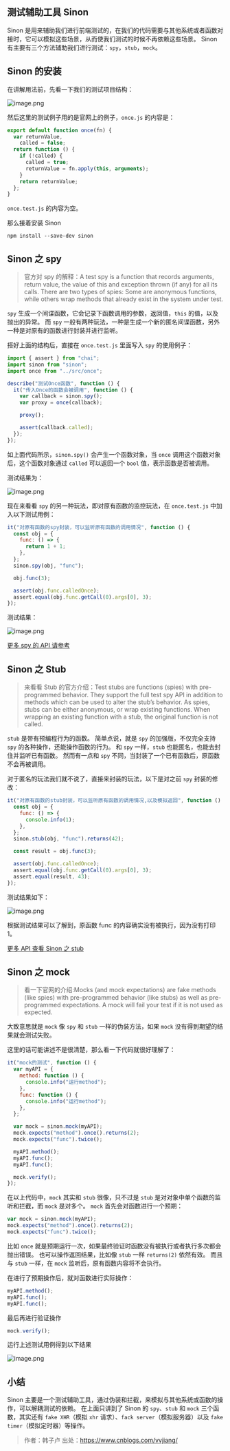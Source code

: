 <!--
 * @Author: wuhaoyuan
 * @Date: 2021-11-09 10:47:30
 * @LastEditTime: 2022-07-06 09:54:14
 * @LastEditors: wuhaoyuan
 * @Description:
 * @FilePath: /blog/前端测试/2021-11-09-单元测试之sinon的入门.md
-->

## 测试辅助工具 Sinon

Sinon 是用来辅助我们进行前端测试的，在我们的代码需要与其他系统或者函数对接时，它可以模拟这些场景，从而使我们测试的时候不再依赖这些场景。
Sinon 有主要有三个方法辅助我们进行测试：`spy`，`stub`，`mock`。

## Sinon 的安装

在讲解用法前，先看一下我们的测试项目结构：

![image.png](https://upload-images.jianshu.io/upload_images/12877063-3bcb14feaced4e01.png?imageMogr2/auto-orient/strip%7CimageView2/2/w/1240)

然后这里的测试例子用的是官网上的例子，`once.js` 的内容是：

```js
export default function once(fn) {
  var returnValue,
    called = false;
  return function () {
    if (!called) {
      called = true;
      returnValue = fn.apply(this, arguments);
    }
    return returnValue;
  };
}
```

`once.test.js` 的内容为空。

那么接着安装 Sinon

```shell
npm install --save-dev sinon
```

## Sinon 之 spy

> 官方对 spy 的解释：A test spy is a function that records arguments, return value, the value of this and exception thrown (if any) for all its calls. There are two types of spies: Some are anonymous functions, while others wrap methods that already exist in the system under test.

`spy` 生成一个间谍函数，它会记录下函数调用的参数，返回值，`this` 的值，以及抛出的异常。
而 `spy` 一般有两种玩法，一种是生成一个新的匿名间谍函数，另外一种是对原有的函数进行封装并进行监听。

搭好上面的结构后，直接在 `once.test.js` 里面写入 `spy` 的使用例子：

```js
import { assert } from "chai";
import sinon from "sinon";
import once from "../src/once";

describe("测试Once函数", function () {
  it("传入Once的函数会被调用", function () {
    var callback = sinon.spy();
    var proxy = once(callback);

    proxy();

    assert(callback.called);
  });
});
```

如上面代码所示，`sinon.spy()` 会产生一个函数对象，当 `once` 调用这个函数对象后，这个函数对象通过 `called` 可以返回一个 `bool` 值，表示函数是否被调用。

测试结果为：

![image.png](https://upload-images.jianshu.io/upload_images/12877063-488d701aba591daf.png?imageMogr2/auto-orient/strip%7CimageView2/2/w/1240)

现在来看看 `spy` 的另一种玩法，即对原有函数的监控玩法，在 `once.test.js` 中加入以下测试用例：

```js
it("对原有函数的spy封装，可以监听原有函数的调用情况", function () {
  const obj = {
    func: () => {
      return 1 + 1;
    },
  };
  sinon.spy(obj, "func");

  obj.func(3);

  assert(obj.func.calledOnce);
  assert.equal(obj.func.getCall(0).args[0], 3);
});
```

测试结果：

![image.png](https://upload-images.jianshu.io/upload_images/12877063-e1f9a78100d237de.png?imageMogr2/auto-orient/strip%7CimageView2/2/w/1240)

[更多 spy 的 API 请参考](https://sinonjs.org/releases/latest/spies/)

## Sinon 之 Stub

> 来看看 Stub 的官方介绍：Test stubs are functions (spies) with pre-programmed behavior.
> They support the full test spy API in addition to methods which can be used to alter the stub’s behavior.
> As spies, stubs can be either anonymous, or wrap existing functions. When wrapping an existing function with a stub, the original function is not called.

`stub` 是带有预编程行为的函数。
简单点说，就是 `spy` 的加强版，不仅完全支持 `spy` 的各种操作，还能操作函数的行为。
和 `spy` 一样，`stub` 也能匿名，也能去封住并监听已有函数。
然而有一点和 `spy` 不同，当封装了一个已有函数后，原函数不会再被调用。

对于匿名的玩法我们就不说了，直接来封装的玩法，以下是对之前 `spy` 封装的修改：

```js
it("对原有函数的stub封装，可以监听原有函数的调用情况,以及模拟返回", function () {
  const obj = {
    func: () => {
      console.info(1);
    },
  };
  sinon.stub(obj, "func").returns(42);

  const result = obj.func(3);

  assert(obj.func.calledOnce);
  assert.equal(obj.func.getCall(0).args[0], 3);
  assert.equal(result, 43);
});
```

测试结果如下：

![image.png](https://upload-images.jianshu.io/upload_images/12877063-d49742298a55c0ce.png?imageMogr2/auto-orient/strip%7CimageView2/2/w/1240)

根据测试结果可以了解到，原函数 func 的内容确实没有被执行，因为没有打印 1。

[更多 API 查看 Sinon 之 stub](https://sinonjs.org/releases/latest/stubs/)

## Sinon 之 mock

> 看一下官网的介绍:Mocks (and mock expectations) are fake methods (like spies) with pre-programmed behavior (like stubs) as well as pre-programmed expectations.
> A mock will fail your test if it is not used as expected.

大致意思就是 `mock` 像 `spy` 和 `stub` 一样的伪装方法，如果 `mock` 没有得到期望的结果就会测试失败。

这里的话可能讲述不是很清楚，那么看一下代码就很好理解了：

```js
it("mock的测试", function () {
  var myAPI = {
    method: function () {
      console.info("运行method");
    },
    func: function () {
      console.info("运行method");
    },
  };

  var mock = sinon.mock(myAPI);
  mock.expects("method").once().returns(2);
  mock.expects("func").twice();

  myAPI.method();
  myAPI.func();
  myAPI.func();

  mock.verify();
});
```

在以上代码中，`mock` 其实和 `stub` 很像，只不过是 `stub` 是对对象中单个函数的监听和拦截，而 `mock` 是对多个。
`mock` 首先会对函数进行一个预期：

```js
var mock = sinon.mock(myAPI);
mock.expects("method").once().returns(2);
mock.expects("func").twice();
```

比如 `once` 就是预期运行一次，如果最终验证时函数没有被执行或者执行多次都会抛出错误。
也可以操作返回结果，比如像 `stub` 一样 `returns(2)` 依然有效。
而且与 `stub` 一样，在 `mock` 监听后，原有函数内容将不会执行。

在进行了预期操作后，就对函数进行实际操作：

```js
myAPI.method();
myAPI.func();
myAPI.func();
```

最后再进行验证操作

```js
mock.verify();
```

运行上述测试用例得到以下结果

![image.png](https://upload-images.jianshu.io/upload_images/12877063-cf5b0d2a84d24663.png?imageMogr2/auto-orient/strip%7CimageView2/2/w/1240)

## 小结

Sinon 主要是一个测试辅助工具，通过伪装和拦截，来模拟与其他系统或函数的操作，可以解耦测试的依赖。
在上面只讲到了 Sinon 的 `spy`、`stub` 和 `mock` 三个函数，其实还有 `fake XHR`（模拟 `xhr` 请求）、`fack server`（模拟服务器）以及 `fake timer`（模拟定时器）等操作。

> 作者：韩子卢
> 出处：https://www.cnblogs.com/vvjiang/
